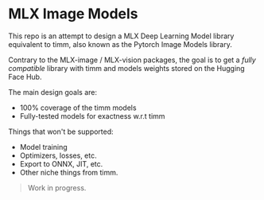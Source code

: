 # MLX Image Models

This repo is an attempt to design a MLX Deep Learning Model library equivalent to timm, also known as the Pytorch Image Models library.

Contrary to the MLX-image / MLX-vision packages, the goal is to get a *fully compatible* library with timm and models weights stored on the Hugging Face Hub.

The main design goals are:

* 100% coverage of the timm models
* Fully-tested models for exactness w.r.t timm

Things that won't be supported:

* Model training
* Optimizers, losses, etc.
* Export to ONNX, JIT, etc.
* Other niche things from timm.

> Work in progress.
